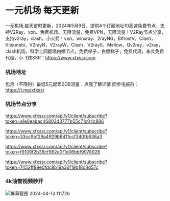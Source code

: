 # 一元机场 每天更新

一元机场,每天定时更新，2024年5月9日，提供4个订阅地址10高速免费节点，支持V2Ray、vpn、免费机场、无限流量，免费VPN，无限流量！V2Ray节点分享，支持v2ray，clash，小火箭！vpn，winxray、2rayNG，BifrostV，Clash，Kitsunebi，V2rayN，V2rayW，Clash，V2rayS，Mellow，Qv2ray，v2ray，clash机场，科学上网翻墙白嫖节点，免费梯子，白嫖梯子，免费代理，永久免费代理，小飞侠SSR：https://www.xfxssr.com
### 机场地址

包月（不限时）最低5元起150GB流量：点我了解详情
同步电报群：https://t.me/xfxssr

### 机场节点分享

https://www.xfxssr.com/api/v1/client/subscribe?token=a1e0eabac46803d3777b55c71c04c886

https://www.xfxssr.com/api/v1/client/subscribe?token=33cc9bf29a4929b6411ccf340fb638a3

https://www.xfxssr.com/api/v1/client/subscribe?token=f9109f2b38cf962e0f1e06bbf9978926

https://www.xfxssr.com/api/v1/client/subscribe?token=7452ff89e0fdc8b19a36f19b18c8d57c

### 4k油管视频秒开

![屏幕截图 2024-04-13 111726](https://github.com/xfxssr/ssnode/assets/160599155/38ebd832-e0a3-40fc-a3be-008cf5103b34)


